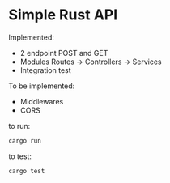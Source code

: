 # Simple Rust API

Implemented:
- 2 endpoint POST and GET
- Modules Routes -> Controllers -> Services
- Integration test

To be implemented:
- Middlewares
- CORS

to run:
```bash
cargo run
```

to test:
```bash
cargo test
```